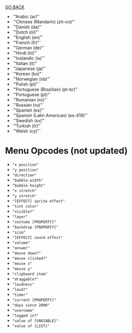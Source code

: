 [GO BACK](main.md)

* ˋ"Arabic (ar)"ˋ
* ˋ"Chinese (Mandarin) (zh-cn)"ˋ
* ˋ"Danish (da)"ˋ
* ˋ"Dutch (nl)"ˋ
* ˋ"English (en)"ˋ
* ˋ"French (fr)"ˋ
* ˋ"German (de)"ˋ
* ˋ"Hindi (hi)"ˋ
* ˋ"Icelandic (is)"ˋ
* ˋ"Italian (it)"ˋ
* ˋ"Japanese (ja)"ˋ
* ˋ"Korean (ko)"ˋ
* ˋ"Norwegian (nb)"ˋ
* ˋ"Polish (pl)"ˋ
* ˋ"Portuguese (Brazilian) (pt-br)"ˋ
* ˋ"Portuguese (pt)"ˋ
* ˋ"Romanian (ro)"ˋ
* ˋ"Russian (ru)"ˋ
* ˋ"Spanish (es)"ˋ
* ˋ"Spanish (Latin American) (es-419)"ˋ
* ˋ"Swedish (sv)"ˋ
* ˋ"Turkish (tr)"ˋ
* ˋ"Welsh (cy)"ˋ

# Menu Opcodes (not updated)
* `"x position"`
* `"y position"`
* `"direction"`
* `"bubble width"`
* `"bubble height"`
* `"x stretch"`
* `"y stretch"`
* `"[EFFECT] sprite effect"`
* `"tint color"`
* `"visible?"`
* `"layer"`
* `"costume [PROPERTY]"`
* `"backdrop [PROPERTY]"`
* `"size"`
* `"[EFFECT] sound effect"`
* `"volume"`
* `"answer"`
* `"mouse down?"`
* `"mouse clicked?"`
* `"mouse x"`
* `"mouse y"`
* `"clipboard item"`
* `"draggable?"`
* `"loudness"`
* `"loud?"`
* `"timer"`
* `"current [PROPERTY]"`
* `"days since 2000"`
* `"username"`
* `"logged in?"`
* `"value of [VARIABLE]"`
* `"value of [LIST]"`
